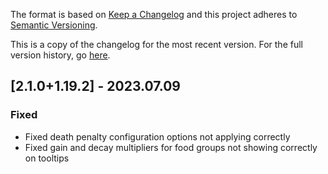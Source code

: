 The format is based on [Keep a Changelog](http://keepachangelog.com/en/1.0.0/) and this project adheres to [Semantic Versioning](http://semver.org/spec/v2.0.0.html).

This is a copy of the changelog for the most recent version. For the full version history, go [here](https://github.com/illusivesoulworks/diet/blob/1.20.x/CHANGELOG.md).

## [2.1.0+1.19.2] - 2023.07.09
### Fixed
- Fixed death penalty configuration options not applying correctly
- Fixed gain and decay multipliers for food groups not showing correctly on tooltips
